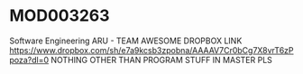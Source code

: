 # MOD003263
Software Engineering ARU - TEAM AWESOME
DROPBOX LINK https://www.dropbox.com/sh/e7a9kcsb3zpobna/AAAAV7Cr0bCg7X8vrT6zPpoza?dl=0
NOTHING OTHER THAN PROGRAM STUFF IN MASTER PLS

